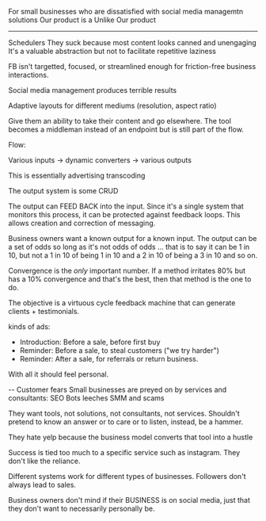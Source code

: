 For small businesses
who are dissatisfied with social media managemtn solutions
Our product is a 
Unlike
Our product

--- 
Schedulers
  They suck because most content looks canned and unengaging
  It's a valuable abstraction but not to facilitate repetitive laziness

FB isn't targetted, focused, or streamlined enough for friction-free business interactions.

Social media management produces terrible results

Adaptive layouts for different mediums (resolution, aspect ratio)

Give them an ability to take their content and go elsewhere.
  The tool becomes a middleman instead of an endpoint but
  is still part of the flow.

Flow:

  Various inputs -> dynamic converters -> various outputs

  This is essentially advertising transcoding

The output system is some CRUD

The output can FEED BACK into the input. Since it's a single system that
monitors this process, it can be protected against feedback loops. This allows
creation and correction of messaging.

Business owners want a known output for a known input. The output can be a set of odds so long
as it's not odds of odds ... that is to say it can be 1 in 10, but not a 1 in 10 of being 1 in 10
and a 2 in 10 of being a 3 in 10 and so on.

Convergence is the *only* important number. If a method irritates 80% but has a 10% convergence and
that's the best, then that method is the one to do.

The objective is a virtuous cycle feedback machine that can generate clients + testimonials.

kinds of ads:

  * Introduction: Before a sale, before first buy
  * Reminder: Before a sale, to steal customers ("we try harder")
  * Reminder: After a sale, for referrals or return business.

With all it should feel personal.

--
Customer fears
  Small businesses are preyed on by services and consultants:
    SEO Bots leeches SMM and scams

  They want tools, not solutions, not consultants, not services.
  Shouldn't pretend to know an answer or to care or to listen, instead, be a hammer.

  They hate yelp because the business model converts that tool into a hustle

  Success is tied too much to a specific service such as instagram. They don't like the reliance.

  Different systems work for different types of businesses. Followers don't always lead to sales.

  Business owners don't mind if their BUSINESS is on social media, just that they don't want to necessarily personally be.
